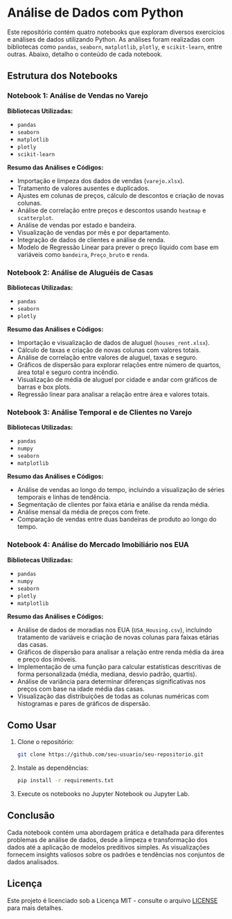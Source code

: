 # Análise de Dados com Python

Este repositório contém quatro notebooks que exploram diversos exercícios e análises de dados utilizando Python. As análises foram realizadas com bibliotecas como `pandas`, `seaborn`, `matplotlib`, `plotly`, e `scikit-learn`, entre outras. Abaixo, detalho o conteúdo de cada notebook.

## Estrutura dos Notebooks

### Notebook 1: Análise de Vendas no Varejo

**Bibliotecas Utilizadas:**
- `pandas`
- `seaborn`
- `matplotlib`
- `plotly`
- `scikit-learn`

**Resumo das Análises e Códigos:**
- Importação e limpeza dos dados de vendas (`varejo.xlsx`).
- Tratamento de valores ausentes e duplicados.
- Ajustes em colunas de preços, cálculo de descontos e criação de novas colunas.
- Análise de correlação entre preços e descontos usando `heatmap` e `scatterplot`.
- Análise de vendas por estado e bandeira.
- Visualização de vendas por mês e por departamento.
- Integração de dados de clientes e análise de renda.
- Modelo de Regressão Linear para prever o preço líquido com base em variáveis como `bandeira`, `Preço_bruto` e `renda`.

### Notebook 2: Análise de Aluguéis de Casas

**Bibliotecas Utilizadas:**
- `pandas`
- `seaborn`
- `plotly`

**Resumo das Análises e Códigos:**
- Importação e visualização de dados de aluguel (`houses_rent.xlsx`).
- Cálculo de taxas e criação de novas colunas com valores totais.
- Análise de correlação entre valores de aluguel, taxas e seguro.
- Gráficos de dispersão para explorar relações entre número de quartos, área total e seguro contra incêndio.
- Visualização de média de aluguel por cidade e andar com gráficos de barras e box plots.
- Regressão linear para analisar a relação entre área e valores totais.

### Notebook 3: Análise Temporal e de Clientes no Varejo

**Bibliotecas Utilizadas:**
- `pandas`
- `numpy`
- `seaborn`
- `matplotlib`

**Resumo das Análises e Códigos:**
- Análise de vendas ao longo do tempo, incluindo a visualização de séries temporais e linhas de tendência.
- Segmentação de clientes por faixa etária e análise da renda média.
- Análise mensal da média de preços com frete.
- Comparação de vendas entre duas bandeiras de produto ao longo do tempo.

### Notebook 4: Análise do Mercado Imobiliário nos EUA

**Bibliotecas Utilizadas:**
- `pandas`
- `numpy`
- `seaborn`
- `plotly`
- `matplotlib`

**Resumo das Análises e Códigos:**
- Análise de dados de moradias nos EUA (`USA_Housing.csv`), incluindo tratamento de variáveis e criação de novas colunas para faixas etárias das casas.
- Gráficos de dispersão para analisar a relação entre renda média da área e preço dos imóveis.
- Implementação de uma função para calcular estatísticas descritivas de forma personalizada (média, mediana, desvio padrão, quartis).
- Análise de variância para determinar diferenças significativas nos preços com base na idade média das casas.
- Visualização das distribuições de todas as colunas numéricas com histogramas e pares de gráficos de dispersão.

## Como Usar

1. Clone o repositório:
    ```bash
    git clone https://github.com/seu-usuario/seu-repositorio.git
    ```
2. Instale as dependências:
    ```bash
    pip install -r requirements.txt
    ```
3. Execute os notebooks no Jupyter Notebook ou Jupyter Lab.

## Conclusão

Cada notebook contém uma abordagem prática e detalhada para diferentes problemas de análise de dados, desde a limpeza e transformação dos dados até a aplicação de modelos preditivos simples. As visualizações fornecem insights valiosos sobre os padrões e tendências nos conjuntos de dados analisados.

## Licença

Este projeto é licenciado sob a Licença MIT - consulte o arquivo [LICENSE](LICENSE) para mais detalhes.
